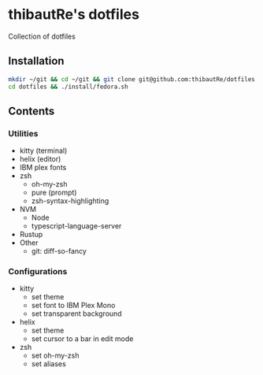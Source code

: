 # thibautRe's dotfiles

Collection of dotfiles

## Installation

```sh
mkdir ~/git && cd ~/git && git clone git@github.com:thibautRe/dotfiles.git
cd dotfiles && ./install/fedora.sh
```

## Contents

### Utilities

- kitty (terminal)
- helix (editor)
- IBM plex fonts
- zsh
	- oh-my-zsh
	- pure (prompt)
	- zsh-syntax-highlighting
- NVM
	- Node
	- typescript-language-server
- Rustup
- Other
	- git: diff-so-fancy

### Configurations

- kitty
	- set theme
	- set font to IBM Plex Mono
	- set transparent background
- helix
	- set theme
	- set cursor to a bar in edit mode
- zsh
	- set oh-my-zsh
	- set aliases